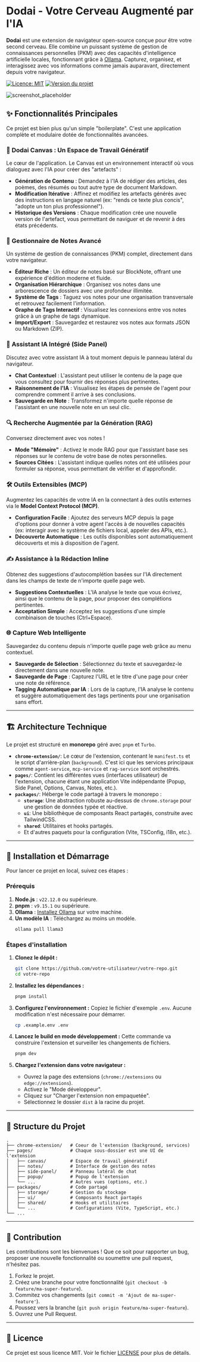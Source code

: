 # Dodai - Votre Cerveau Augmenté par l'IA

**Dodai** est une extension de navigateur open-source conçue pour être votre second cerveau. Elle combine un puissant système de gestion de connaissances personnelles (PKM) avec des capacités d'intelligence artificielle locales, fonctionnant grâce à [Ollama](https://ollama.com/). Capturez, organisez, et interagissez avec vos informations comme jamais auparavant, directement depuis votre navigateur.

[![Licence: MIT](https://img.shields.io/badge/Licence-MIT-blue.svg)](https://opensource.org/licenses/MIT)
[![Version du projet](https://img.shields.io/badge/version-0.4.3-brightgreen.svg)]()

![screenshot_placeholder](https://github.com/drewano/dodai/blob/main/screenshot/Capture%20d'%C3%A9cran%202025-06-08%20160810.png)

## ✨ Fonctionnalités Principales

Ce projet est bien plus qu'un simple "boilerplate". C'est une application complète et modulaire dotée de fonctionnalités avancées.

### 🧠 **Dodai Canvas** : Un Espace de Travail Génératif
Le cœur de l'application. Le Canvas est un environnement interactif où vous dialoguez avec l'IA pour créer des "artefacts" :
- **Génération de Contenu** : Demandez à l'IA de rédiger des articles, des poèmes, des résumés ou tout autre type de document Markdown.
- **Modification Itérative** : Affinez et modifiez les artefacts générés avec des instructions en langage naturel (ex: "rends ce texte plus concis", "adopte un ton plus professionnel").
- **Historique des Versions** : Chaque modification crée une nouvelle version de l'artefact, vous permettant de naviguer et de revenir à des états précédents.

### 📝 **Gestionnaire de Notes Avancé**
Un système de gestion de connaissances (PKM) complet, directement dans votre navigateur.
- **Éditeur Riche** : Un éditeur de notes basé sur BlockNote, offrant une expérience d'édition moderne et fluide.
- **Organisation Hiérarchique** : Organisez vos notes dans une arborescence de dossiers avec une profondeur illimitée.
- **Système de Tags** : Taguez vos notes pour une organisation transversale et retrouvez facilement l'information.
- **Graphe de Tags Interactif** : Visualisez les connexions entre vos notes grâce à un graphe de tags dynamique.
- **Import/Export** : Sauvegardez et restaurez vos notes aux formats JSON ou Markdown (ZIP).

### 💬 **Assistant IA Intégré (Side Panel)**
Discutez avec votre assistant IA à tout moment depuis le panneau latéral du navigateur.
- **Chat Contextuel** : L'assistant peut utiliser le contenu de la page que vous consultez pour fournir des réponses plus pertinentes.
- **Raisonnement de l'IA** : Visualisez les étapes de pensée de l'agent pour comprendre comment il arrive à ses conclusions.
- **Sauvegarde en Note** : Transformez n'importe quelle réponse de l'assistant en une nouvelle note en un seul clic.

### 🔍 **Recherche Augmentée par la Génération (RAG)**
Conversez directement avec vos notes !
- **Mode "Mémoire"** : Activez le mode RAG pour que l'assistant base ses réponses sur le contenu de votre base de notes personnelles.
- **Sources Citées** : L'assistant indique quelles notes ont été utilisées pour formuler sa réponse, vous permettant de vérifier et d'approfondir.

### 🛠️ **Outils Extensibles (MCP)**
Augmentez les capacités de votre IA en la connectant à des outils externes via le **Model Context Protocol (MCP)**.
- **Configuration Facile** : Ajoutez des serveurs MCP depuis la page d'options pour donner à votre agent l'accès à de nouvelles capacités (ex: interagir avec le système de fichiers local, appeler des APIs, etc.).
- **Découverte Automatique** : Les outils disponibles sont automatiquement découverts et mis à disposition de l'agent.

### ✍️ **Assistance à la Rédaction Inline**
Obtenez des suggestions d'autocomplétion basées sur l'IA directement dans les champs de texte de n'importe quelle page web.
- **Suggestions Contextuelles** : L'IA analyse le texte que vous écrivez, ainsi que le contenu de la page, pour proposer des complétions pertinentes.
- **Acceptation Simple** : Acceptez les suggestions d'une simple combinaison de touches (Ctrl+Espace).

### 🌐 **Capture Web Intelligente**
Sauvegardez du contenu depuis n'importe quelle page web grâce au menu contextuel.
- **Sauvegarde de Sélection** : Sélectionnez du texte et sauvegardez-le directement dans une nouvelle note.
- **Sauvegarde de Page** : Capturez l'URL et le titre d'une page pour créer une note de référence.
- **Tagging Automatique par IA** : Lors de la capture, l'IA analyse le contenu et suggère automatiquement des tags pertinents pour une organisation sans effort.

---

## 🏗️ Architecture Technique

Le projet est structuré en **monorepo** géré avec `pnpm` et `Turbo`.

- **`chrome-extension/`**: Le cœur de l'extension, contenant le `manifest.ts` et le script d'arrière-plan (`background`). C'est ici que les services principaux comme `agent-service`, `mcp-service` et `rag-service` sont orchestrés.
- **`pages/`**: Contient les différentes vues (interfaces utilisateur) de l'extension, chacune étant une application Vite indépendante (Popup, Side Panel, Options, Canvas, Notes, etc.).
- **`packages/`**: Héberge le code partagé à travers le monorepo :
  - **`storage`**: Une abstraction robuste au-dessus de `chrome.storage` pour une gestion de données typée et réactive.
  - **`ui`**: Une bibliothèque de composants React partagés, construite avec TailwindCSS.
  - **`shared`**: Utilitaires et hooks partagés.
  - Et d'autres paquets pour la configuration (Vite, TSConfig, i18n, etc.).

---

## 🚀 Installation et Démarrage

Pour lancer ce projet en local, suivez ces étapes :

### Prérequis
1.  **Node.js** : `v22.12.0` ou supérieure.
2.  **pnpm** : `v9.15.1` ou supérieure.
3.  **Ollama** : [Installez Ollama](https://ollama.com/) sur votre machine.
4.  **Un modèle IA** : Téléchargez au moins un modèle.
    ```bash
    ollama pull llama3
    ```

### Étapes d'installation
1.  **Clonez le dépôt :**
    ```bash
    git clone https://github.com/votre-utilisateur/votre-repo.git
    cd votre-repo
    ```

2.  **Installez les dépendances :**
    ```bash
    pnpm install
    ```

3.  **Configurez l'environnement :**
    Copiez le fichier d'exemple `.env`. Aucune modification n'est nécessaire pour démarrer.
    ```bash
    cp .example.env .env
    ```

4.  **Lancez le build en mode développement :**
    Cette commande va construire l'extension et surveiller les changements de fichiers.
    ```bash
    pnpm dev
    ```

5.  **Chargez l'extension dans votre navigateur :**
    -   Ouvrez la page des extensions (`chrome://extensions` ou `edge://extensions`).
    -   Activez le "Mode développeur".
    -   Cliquez sur "Charger l'extension non empaquetée".
    -   Sélectionnez le dossier `dist` à la racine du projet.

---

## 📁 Structure du Projet

```
.
├── chrome-extension/   # Coeur de l'extension (background, services)
├── pages/              # Chaque sous-dossier est une UI de l'extension
│   ├── canvas/         # Espace de travail génératif
│   ├── notes/          # Interface de gestion des notes
│   ├── side-panel/     # Panneau latéral de chat
│   ├── popup/          # Popup de l'extension
│   └── ...             # Autres vues (options, etc.)
├── packages/           # Code partagé
│   ├── storage/        # Gestion du stockage
│   ├── ui/             # Composants React partagés
│   ├── shared/         # Hooks et utilitaires
│   └── ...             # Configurations (Vite, TypeScript, etc.)
└── ...
```

---

## 🤝 Contribution

Les contributions sont les bienvenues ! Que ce soit pour rapporter un bug, proposer une nouvelle fonctionnalité ou soumettre une pull request, n'hésitez pas.

1.  Forkez le projet.
2.  Créez une branche pour votre fonctionnalité (`git checkout -b feature/ma-super-feature`).
3.  Commitez vos changements (`git commit -m 'Ajout de ma-super-feature'`).
4.  Poussez vers la branche (`git push origin feature/ma-super-feature`).
5.  Ouvrez une Pull Request.

---

## 📜 Licence

Ce projet est sous licence MIT. Voir le fichier [LICENSE](LICENSE) pour plus de détails.
